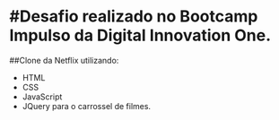 #Desafio realizado no Bootcamp Impulso da Digital Innovation One.<br />
=================================================================

##Clone da Netflix utilizando:

- HTML
- CSS
- JavaScript
- JQuery para o carrossel de filmes.

